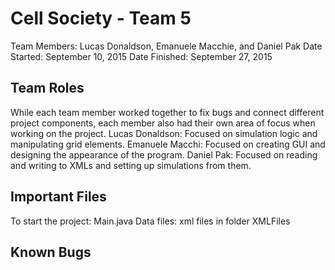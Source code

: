 # Cell Society - Team 5

Team Members: Lucas Donaldson, Emanuele Macchie, and Daniel Pak
Date Started: September 10, 2015
Date Finished: September 27, 2015

## Team Roles
While each team member worked together to fix bugs and connect different project components, each member also had their own area of focus when working on the project.
Lucas Donaldson: Focused on simulation logic and manipulating grid elements.
Emanuele Macchi: Focused on creating GUI and designing the appearance of the program.
Daniel Pak: Focused on reading and writing to XMLs and setting up simulations from them.

## Important Files
To start the project: Main.java
Data files: xml files in folder XMLFiles

## Known Bugs
